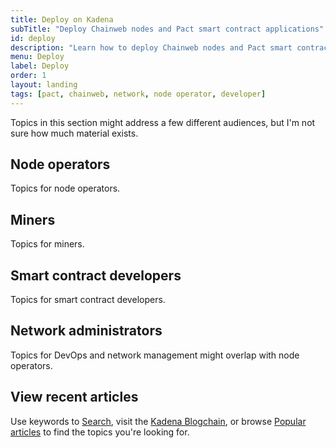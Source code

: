 ```yaml
---
title: Deploy on Kadena
subTitle: "Deploy Chainweb nodes and Pact smart contract applications"
id: deploy
description: "Learn how to deploy Chainweb nodes and Pact smart contract applications on the Kadena network"
menu: Deploy
label: Deploy
order: 1
layout: landing
tags: [pact, chainweb, network, node operator, developer]
---
```


Topics in this section might address a few different audiences, but I'm not sure how much material exists.

## Node operators

Topics for node operators.

## Miners

Topics for miners.

## Smart contract developers

Topics for smart contract developers.

## Network administrators

Topics for DevOps and network management might overlap with node operators.

## View recent articles

Use keywords to [Search](), visit the [Kadena Blogchain](https://www.kadena.io/blog), or browse [Popular articles]() to find the topics you're looking for.